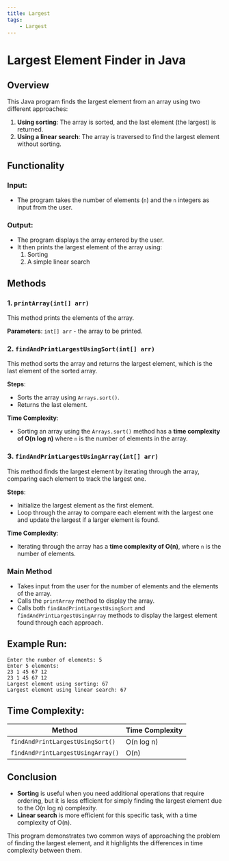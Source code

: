 ```yaml
---
title: Largest
tags:
    - Largest
---
```





# Largest Element Finder in Java

## Overview

This Java program finds the largest element from an array using two different approaches:
1. **Using sorting**: The array is sorted, and the last element (the largest) is returned.
2. **Using a linear search**: The array is traversed to find the largest element without sorting.

## Functionality

### Input:
- The program takes the number of elements (`n`) and the `n` integers as input from the user.

### Output:
- The program displays the array entered by the user.
- It then prints the largest element of the array using:
  1. Sorting
  2. A simple linear search

## Methods

### 1. `printArray(int[] arr)`
This method prints the elements of the array.

**Parameters**: `int[] arr` - the array to be printed.

### 2. `findAndPrintLargestUsingSort(int[] arr)`
This method sorts the array and returns the largest element, which is the last element of the sorted array.

**Steps**:
- Sorts the array using `Arrays.sort()`.
- Returns the last element.

**Time Complexity**: 
- Sorting an array using the `Arrays.sort()` method has a **time complexity of O(n log n)** where `n` is the number of elements in the array.

### 3. `findAndPrintLargestUsingArray(int[] arr)`
This method finds the largest element by iterating through the array, comparing each element to track the largest one.

**Steps**:
- Initialize the largest element as the first element.
- Loop through the array to compare each element with the largest one and update the largest if a larger element is found.

**Time Complexity**: 
- Iterating through the array has a **time complexity of O(n)**, where `n` is the number of elements.

### Main Method
- Takes input from the user for the number of elements and the elements of the array.
- Calls the `printArray` method to display the array.
- Calls both `findAndPrintLargestUsingSort` and `findAndPrintLargestUsingArray` methods to display the largest element found through each approach.

## Example Run:

```
Enter the number of elements: 5
Enter 5 elements:
23 1 45 67 12
23 1 45 67 12 
Largest element using sorting: 67
Largest element using linear search: 67
```

## Time Complexity:

| Method                                  | Time Complexity   |
|-----------------------------------------|-------------------|
| `findAndPrintLargestUsingSort()`         | O(n log n)        |
| `findAndPrintLargestUsingArray()`        | O(n)              |

## Conclusion
- **Sorting** is useful when you need additional operations that require ordering, but it is less efficient for simply finding the largest element due to the O(n log n) complexity.
- **Linear search** is more efficient for this specific task, with a time complexity of O(n).

This program demonstrates two common ways of approaching the problem of finding the largest element, and it highlights the differences in time complexity between them.
